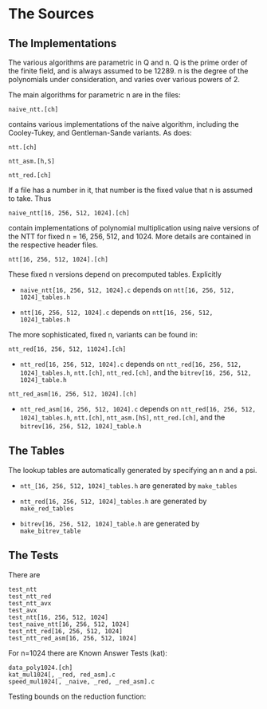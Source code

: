 # The Sources


## The Implementations

The various algorithms are parametric in Q and n. Q is the prime order of the finite field, and is always assumed to be 12289. 
n is the degree of the polynomials under consideration, and varies over various powers of 2.

The main algorithms for parametric n are in the files:
```
naive_ntt.[ch]
```
contains various implementations of the naive algorithm, including the Cooley-Tukey, and Gentleman-Sande variants.
As does:
```
ntt.[ch]
```

```
ntt_asm.[h,S]
```

```
ntt_red.[ch]
```

If a file has a number in it, that number is the fixed value that n is assumed to take. Thus
```
naive_ntt[16, 256, 512, 1024].[ch]
```
contain implementations of polynomial multiplication using naive versions of the NTT for fixed n = 16, 256, 512, and 1024. More details are contained in the 
respective header files.
```
ntt[16, 256, 512, 1024].[ch]
```
These fixed n versions depend on precomputed tables. Explicitly

* `naive_ntt[16, 256, 512, 1024].c` depends on `ntt[16, 256, 512, 1024]_tables.h`

* `ntt[16, 256, 512, 1024].c` depends on `ntt[16, 256, 512, 1024]_tables.h`

The more sophisticated, fixed n, variants can be found in:

```
ntt_red[16, 256, 512, 11024].[ch]
```

* `ntt_red[16, 256, 512, 1024].c` depends on `ntt_red[16, 256, 512, 1024]_tables.h`, `ntt.[ch]`, `ntt_red.[ch]`, 
and the `bitrev[16, 256, 512, 1024]_table.h`

```
ntt_red_asm[16, 256, 512, 1024].[ch]
```

* `ntt_red_asm[16, 256, 512, 1024].c` depends on `ntt_red[16, 256, 512, 1024]_tables.h`, `ntt.[ch]`, `ntt_asm.[hS]`, `ntt_red.[ch]`, 
and the `bitrev[16, 256, 512, 1024]_table.h`

## The Tables

The lookup tables are automatically generated by specifying an n and a psi.

* `ntt_[16, 256, 512, 1024]_tables.h` are generated by `make_tables`

* `ntt_red[16, 256, 512, 1024]_tables.h` are generated by `make_red_tables`

* `bitrev[16, 256, 512, 1024]_table.h` are generated by `make_bitrev_table`


## The Tests

There are 

```
test_ntt
test_ntt_red
test_ntt_avx
test_avx
test_ntt[16, 256, 512, 1024]
test_naive_ntt[16, 256, 512, 1024]
test_ntt_red[16, 256, 512, 1024]
test_ntt_red_asm[16, 256, 512, 1024]
```

For n=1024 there are Known Answer Tests (kat):
```
data_poly1024.[ch]
kat_mul1024[, _red, red_asm].c
speed_mul1024[, _naive, _red, _red_asm].c
```

Testing bounds on the reduction function:

